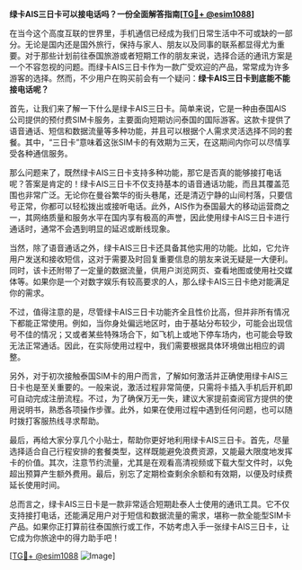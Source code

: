 **绿卡AIS三日卡可以接电话吗？一份全面解答指南[[TG💪+ @esim1088](https://t.me/s/esim1088)]**

在当今这个高度互联的世界里，手机通信已经成为我们日常生活中不可或缺的一部分。无论是国内还是国外旅行，保持与家人、朋友以及同事的联系都显得尤为重要。对于那些计划前往泰国旅游或者短期工作的朋友来说，选择合适的通讯方案是一个不容忽视的问题。而绿卡AIS三日卡作为一款广受欢迎的产品，常常成为许多游客的选择。然而，不少用户在购买前会有一个疑问：**绿卡AIS三日卡到底能不能接电话呢？**

首先，让我们来了解一下什么是绿卡AIS三日卡。简单来说，它是一种由泰国AIS公司提供的预付费SIM卡服务，主要面向短期访问泰国的国际游客。这款卡提供了语音通话、短信和数据流量等多种功能，并且可以根据个人需求灵活选择不同的套餐。其中，“三日卡”意味着这张SIM卡的有效期为三天，在这期间内你可以尽情享受各种通信服务。

那么问题来了，既然绿卡AIS三日卡支持多种功能，那它是否真的能够接打电话呢？答案是肯定的！绿卡AIS三日卡不仅支持基本的语音通话功能，而且其覆盖范围也非常广泛。无论你在曼谷繁华的街头巷尾，还是清迈宁静的山间村落，只要信号正常，你都可以轻松拨出或接听电话。此外，AIS作为泰国最大的移动运营商之一，其网络质量和服务水平在国内享有极高的声誉，因此使用绿卡AIS三日卡进行通话时，通常不会遇到明显的延迟或断线现象。

当然，除了语音通话之外，绿卡AIS三日卡还具备其他实用的功能。比如，它允许用户发送和接收短信，这对于需要及时回复重要信息的朋友来说无疑是一大便利。同时，该卡还附带了一定量的数据流量，供用户浏览网页、查看地图或使用社交媒体等。如果你是一个对数字娱乐有较高要求的人，那么绿卡AIS三日卡绝对能满足你的需求。

不过，值得注意的是，尽管绿卡AIS三日卡功能齐全且性价比高，但并非所有情况下都能正常使用。例如，当你身处偏远地区时，由于基站分布较少，可能会出现信号不佳的情况；又或者某些特殊场合下，如飞机上或地下停车场内，也可能会导致无法正常通话。因此，在实际使用过程中，我们需要根据具体环境做出相应的调整。

另外，对于初次接触泰国SIM卡的用户而言，了解如何激活并正确使用绿卡AIS三日卡也是至关重要的。一般来说，激活过程非常简便，只需将卡插入手机后开机即可自动完成注册流程。不过，为了确保万无一失，建议大家提前查阅官方提供的使用说明书，熟悉各项操作步骤。此外，如果在使用过程中遇到任何问题，也可以随时拨打客服热线寻求帮助。

最后，再给大家分享几个小贴士，帮助你更好地利用绿卡AIS三日卡。首先，尽量选择适合自己行程安排的套餐类型，这样既能避免浪费资源，又能最大限度地发挥卡的价值。其次，注意节约流量，尤其是在观看高清视频或下载大型文件时，以免超出预算产生额外费用。最后，别忘了定期检查剩余余额和有效期，以便及时续费延长使用时间。

总而言之，绿卡AIS三日卡是一款非常适合短期赴泰人士使用的通讯工具。它不仅支持接打电话，还能满足用户对于短信和数据流量的需求，堪称一款全能型SIM卡产品。如果你正打算前往泰国旅行或工作，不妨考虑入手一张绿卡AIS三日卡，让它成为你旅途中的得力助手吧！

[[TG💪+ @esim1088](https://t.me/s/esim1088) ![Image](https://i.postimg.cc/4NQfJmqS/Snipaste-2025-05-13-00-14-12.png)]